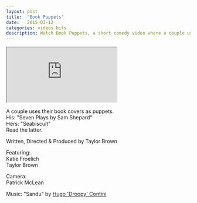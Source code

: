 ```yaml
---
layout: post
title:  "Book Puppets"
date:   2015-03-12
categories: videos bits
description: Watch Book Puppets, a short comedy video where a couple uses their book covers as puppets.
---
```


<div class="embed-responsive embed-responsive-16by9">
	<iframe class="embed-responsive-item" src="http://www.youtube.com/embed/3zPYY1B13uM?rel=0" allowfullscreen></iframe>
</div>

A couple uses their book covers as puppets.<br>
His: "Seven Plays by Sam Shepard"<br>
Hers: "Seabiscuit"<br>
Read the latter.

Written, Directed & Produced by Taylor Brown 

Featuring:<br>
Katie Froelich<br>
Taylor Brown

Camera:<br>
Patrick McLean

Music:
"Sandu" by [Hugo 'Droopy' Contini](http://www.myspace.com/rawbounce)